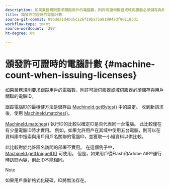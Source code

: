 ```yaml
---
description: 如果業務規則要求跟蹤用戶的電腦數，則許可證伺服器或域伺服器必須儲存與用戶關聯的電腦ID。
title: 頒發許可證時的電腦計數
source-git-commit: 89bdda1d4bd5c126f19ba75a819942df901183d1
workflow-type: tm+mt
source-wordcount: '297'
ht-degree: 0%

---
```



# 頒發許可證時的電腦計數 {#machine-count-when-issuing-licenses}

如果業務規則要求跟蹤用戶的電腦數，則許可證伺服器或域伺服器必須儲存與用戶關聯的電腦ID。

跟蹤電腦ID的最穩健方法是儲存由 [MachineId.getBytes()](https://help.adobe.com/en_US/primetime/api/drm-apis/server/javadocs-flashaccess-pro/com/adobe/flashaccess/sdk/cert/MachineId.html#getBytes()) 中的設定。 收到新請求後，使用 [MachineId.matches()](https://help.adobe.com/en_US/primetime/api/drm-apis/server/javadocs-flashaccess-pro/com/adobe/flashaccess/sdk/cert/MachineId.html#matches(com.adobe.flashaccess.sdk.cert.MachineId))。

[MachineId.matches()](https://help.adobe.com/en_US/primetime/api/drm-apis/server/javadocs-flashaccess-pro/com/adobe/flashaccess/sdk/cert/MachineId.html#matches(com.adobe.flashaccess.sdk.cert.MachineId)) 執行ID的比較以確定ID是否代表同一台電腦。 此比較僅在有少量電腦ID時才實用。 例如，如果允許用戶在其域中使用五台電腦，則可以在資料庫中搜索與用戶用戶名關聯的電腦ID，並獲取一小組資料以供比較。

此比較對於允許匿名訪問的部署不實用。 在這個例子中， [MachineId.getUniqueID()](https://help.adobe.com/en_US/primetime/api/drm-apis/server/javadocs-flashaccess-pro/com/adobe/flashaccess/sdk/cert/MachineId.html#getUniqueId()) 可使用。 但是，如果用戶從Flash和Adobe AIR®運行時訪問內容，則此ID不能相同。

>[!NOTE]
>
>如果用戶重新格式化硬碟，ID將無法存在。